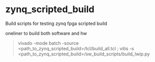 # zynq_scripted_build
Build scripts for testing zynq fpga scripted build

oneliner to build both software and hw

> vivado -mode batch -source <path_to_zynq_scripted_build>/tcl/build_all.tcl ; vitis -s <path_to_zynq_scripted_build>/sw_build_scripts/build_lwip.py
